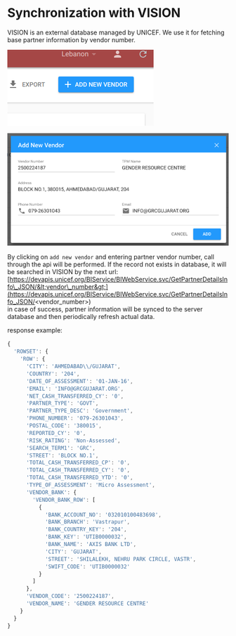 # Synchronization with VISION

VISION is an external database managed by UNICEF. We use it for fetching base partner information by vendor number.

![](../.gitbook/assets/1q2ndt.jpg)

![](../.gitbook/assets/sieu8f.jpg)

By clicking on `add new vendor` and entering partner vendor number, call through the api will be performed. If the record not exists in database, it will be searched in VISION by the next url:   
[https://devapis.unicef.org/BIService/BIWebService.svc/GetPartnerDetailsInfo\_JSON/&lt;vendor\_number&gt;](https://devapis.unicef.org/BIService/BIWebService.svc/GetPartnerDetailsInfo_JSON/<vendor_number>)  
in case of success, partner information will be synced to the server database and then periodically refresh actual data. 

response example:

```javascript
{
  'ROWSET': {
    'ROW': {
      'CITY': 'AHMEDABAD\\/GUJARAT',
      'COUNTRY': '204',
      'DATE_OF_ASSESSMENT': '01-JAN-16',
      'EMAIL': 'INFO@GRCGUJARAT.ORG',
      'NET_CASH_TRANSFERRED_CY': '0',
      'PARTNER_TYPE': 'GOVT',
      'PARTNER_TYPE_DESC': 'Government',
      'PHONE_NUMBER': '079-26301043',
      'POSTAL_CODE': '380015',
      'REPORTED_CY': '0',
      'RISK_RATING': 'Non-Assessed',
      'SEARCH_TERM1': 'GRC',
      'STREET': 'BLOCK NO.1',
      'TOTAL_CASH_TRANSFERRED_CP': '0',
      'TOTAL_CASH_TRANSFERRED_CY': '0',
      'TOTAL_CASH_TRANSFERRED_YTD': '0',
      'TYPE_OF_ASSESSMENT': 'Micro Assessment',
      'VENDOR_BANK': {
        'VENDOR_BANK_ROW': [
          {
            'BANK_ACCOUNT_NO': '032010100483698',
            'BANK_BRANCH': 'Vastrapur',
            'BANK_COUNTRY_KEY': '204',
            'BANK_KEY': 'UTIB0000032',
            'BANK_NAME': 'AXIS BANK LTD',
            'CITY': 'GUJARAT',
            'STREET': 'SHILALEKH, NEHRU PARK CIRCLE, VASTR',
            'SWIFT_CODE': 'UTIB0000032'
          }
        ]
      },
      'VENDOR_CODE': '2500224187',
      'VENDOR_NAME': 'GENDER RESOURCE CENTRE'
    }
  }
}
```



